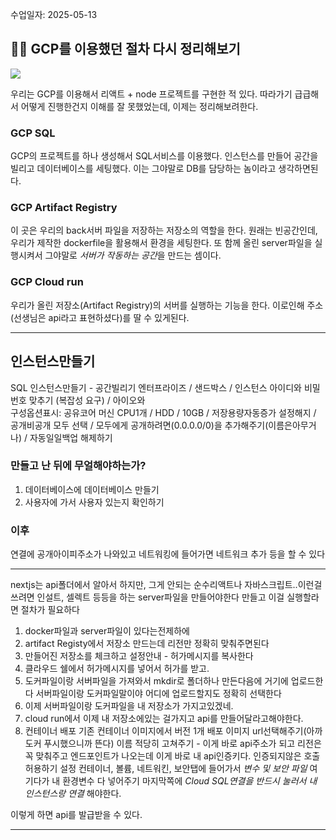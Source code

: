 수업일자: 2025-05-13

## 👍🏻 GCP를 이용했던 절차 다시 정리해보기

![](https://i.imgur.com/A7KxIJ2.png)

우리는 GCP를 이용해서 리액트 + node 프로젝트를 구현한 적 있다.
따라가기 급급해서 어떻게 진행한건지 이해를 잘 못했었는데, 이제는 정리해보려한다.

### GCP SQL
GCP의 프로젝트를 하나 생성해서 SQL서비스를 이용했다.
인스턴스를 만들어 공간을 빌리고 데이터베이스를 세팅했다. 
이는 그야말로 DB를 담당하는 놈이라고 생각하면된다.

### GCP Artifact Registry
이 곳은 우리의 back서버 파일을 저장하는 저장소의 역할을 한다.
원래는 빈공간인데, 우리가 제작한 dockerfile을 활용해서 환경을 세팅한다.
또 함께 올린 server파일을 실행시켜서 그야말로 *서버가 작동하는 공간*을 만드는 셈이다.

### GCP Cloud run
우리가 올린 저장소(Artifact Registry)의 서버를 실행하는 기능을 한다.
이로인해 주소(선생님은 api라고 표현하셨다)를 딸 수 있게된다.


---



## 인스턴스만들기

SQL 인스턴스만들기 - 공간빌리기
엔터프라이즈 / 샌드박스 / 인스턴스 아이디와 비밀번호 맞추기 (복잡성 요구) / 아이오와  
	구성옵션표시: 공유코어 머신 CPU1개 / HDD / 10GB / 저장용량자동증가 설정해지 /  공개비공개 모두 선택 / 모두에게 공개하려면(0.0.0.0/0)을 추가해주기(이름은아무거나) / 자동일일백업 해제하기 


### 만들고 난 뒤에 무얼해야하는가?

1. 데이터베이스에 데이터베이스 만들기
2. 사용자에 가서 사용자 있는지 확인하기

### 이후

연결에 공개아이피주소가 나와있고
네트워킹에 들어가면 네트워크 추가 등을 할 수 있다


---


nextjs는 api폴더에서 알아서 하지만, 그게 안되는 순수리액트나 자바스크립트..이런걸 쓰려면
인설트, 셀렉트 등등을 하는 server파일을 만들어야한다
만들고 이걸 실행할라면 절차가 필요하다

1.   docker파일과 server파일이 있다는전제하에
2. artifact Registy에서 저장소 만드는데 리전만 정확히 맞춰주면된다
3. 만들어진 저장소를 체크하고 설정안내 - 허가메시지를 복사한다
4. 클라우드 쉘에서 허가메시지를 넣어서 허가를 받고.
5. 도커파일이랑 서버파일을 가져와서 mkdir로 폴더하나 만든다음에 거기에 업로드한다
	서버파일이랑 도커파일말이야
	 어디에 업로드할지도 정확히 선택한다
6. 이제 서버파일이랑 도커파일을 내 저장소가 가지고있겠네.
7. cloud run에서 이제 내 저장소에있는 걸가지고 api를 만들어달라고해야한다.
8. 컨테이너 배포 
	기존 컨테이너 이미지에서 버전 1개 배포
	이미지 url선택해주기(아까 도커 푸시했으니까 뜬다)
	이름 적당히 고쳐주기 - 이게 바로 api주소가 되고
	리전은 꼭 맞춰주고
	엔드포인트가 나오는데 이게 바로 내 api인증키다. 
	인증되지않은 호출 허용하기 설정
	컨테이너, 볼륨, 네트워킨, 보안탭에 들어가서 *변수 및 보안 파일* 여기다가 내 환경변수 다 넣어주기
	마지막쪽에 *Cloud SQL연결을 반드시 눌러서 내 인스턴스랑 연결*  해야한다. 

이렇게 하면 api를 발급받을 수 있다.

---

